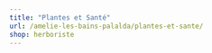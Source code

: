 ```yaml
---
title: "Plantes et Santé"
url: /amelie-les-bains-palalda/plantes-et-sante/
shop: herboriste
---
```

